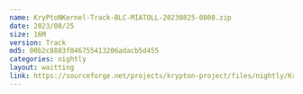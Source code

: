 ```yaml
---
name: KryPtoNKernel-Track-BLC-MIATOLL-20230825-0808.zip
date: 2023/08/25
size: 16M
version: Track
md5: 00b2c8883f046755413206adacb5d455
categories: nightly
layout: waitting
link: https://sourceforge.net/projects/krypton-project/files/nightly/KryPtoNKernel-Track-BLC-MIATOLL-20230825-0808.zip
---
```

